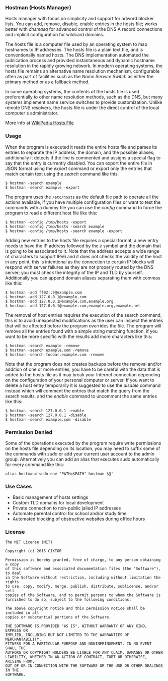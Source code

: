 ### Hostman (Hosts Manager)

Hosts manager with focus on simplicity and support for adword blocker lists. You can add, remove, disable, enable entries in the hosts file; works better with _dnsmasq_ for advanced control of the DNS A record connections and implicit configuration for wildcard domains.

The hosts file is a computer file used by an operating system to map hostnames to IP addresses. The hosts file is a plain text file, and is conventionally named hosts. The DNS implementation automated the publication process and provided instantaneous and dynamic hostname resolution in the rapidly growing network. In modern operating systems, the hosts file remains an alternative name resolution mechanism, configurable often as part of facilities such as the _Name Service Switch_ as either the primary method or as a fallback method.

In some operating systems, the contents of the hosts file is used preferentially to other name resolution methods, such as the DNS, but many systems implement name service switches to provide customization. Unlike remote DNS resolvers, the hosts file is under the direct control of the local computer's administrator.

More info at [WikiPedia Hosts File](https://en.wikipedia.org/wiki/Hosts_(file))

### Usage

When the program is executed it reads the entire hosts file and parses its entries to separate the IP address, the domain, and the possible aliases; additionally it detects if the line is commented and assigns a special flag to say that the entry is currently disabled. You can export the entire file in JSON format using the _export_ command or export only the entries that match certain text using the _search_ command like this:

```
$ hostman -search example
$ hostman -search example -export
```

The program uses the `/etc/hosts` as the default file path to operate all the actions available, if you have multiple configuration files or want to test the commands with a dummy file you can use the _config_ command to force the program to read a different host file like this:

```
$ hostman -config /tmp/hosts -export
$ hostman -config /tmp/hosts -search example
$ hostman -config /tmp/hosts -search example -export
```

Adding new entries to the hosts file requires a special format, a new entry needs to have the IP address followed by the `@` symbol and the domain that is going to be associated to it. Note that the address accepts a wide range of characters to support IPv6 and it does not checks the validity of the host in any point, this is intentional as the connection to certain IP blocks will respond with server failures as they are not properly routed by the DNS server; you must check the integrity of the IP and TLD by yourself. Additionally you can append domain aliases separating them with commas like this:

```
$ hostman -add ff02::5@example.com
$ hostman -add 127.0.0.1@example.com
$ hostman -add 127.0.0.1@example.com,example.org
$ hostman -add 127.0.0.1@example.com,example.org,example.net
```

The removal of host entries requires the execution of the search command, this is to avoid unexpected modifications as the user can inspect the entries that will be affected before the program overrides the file. The program will remove all the entries found with a simple string matching function, if you want to be more specific with the results add more characters like this:

```
$ hostman -search example -remove
$ hostman -search example.com -remove
$ hostman -search foobar.example.com -remove
```

Note that the program does not creates backups before the removal and/or addition of one or more entries, you have to be careful with the data that is added to the hosts file as it may break your Internet connection depending on the configuration of your personal computer or server. If you want to delete a host entry temporarily it is suggested to use the _disable_ command instead which will comment the entries that match the query from the search results, and the _enable_ command to uncomment the same entries like this:

```
$ hostman -search 127.0.0.1 -enable
$ hostman -search 127.0.0.1 -disable
$ hostman -search example.com -disable
```

### Permission Denied

Some of the operations executed by the program require write permissions on the hosts file depending on its location, you may need to suffix some of the commands with _sudo_ or add your current user account to the admin group. Alternatively you can add an alias that executes sudo automatically for every command like this:

```
alias hostman='sudo env "PATH=$PATH" hostman $@'
```

### Use Cases

- Basic management of hosts settings
- Custom TLD domains for local development
- Private connection to non-public jailed IP addresses
- Automate parental control for school and/or study time
- Automated blocking of obstructive websites during office hours

### License

```
The MIT License (MIT)

Copyright (c) 2015 CIXTOR

Permission is hereby granted, free of charge, to any person obtaining a copy
of this software and associated documentation files (the "Software"), to deal
in the Software without restriction, including without limitation the rights
to use, copy, modify, merge, publish, distribute, sublicense, and/or sell
copies of the Software, and to permit persons to whom the Software is
furnished to do so, subject to the following conditions:

The above copyright notice and this permission notice shall be included in all
copies or substantial portions of the Software.

THE SOFTWARE IS PROVIDED "AS IS", WITHOUT WARRANTY OF ANY KIND, EXPRESS OR
IMPLIED, INCLUDING BUT NOT LIMITED TO THE WARRANTIES OF MERCHANTABILITY,
FITNESS FOR A PARTICULAR PURPOSE AND NONINFRINGEMENT. IN NO EVENT SHALL THE
AUTHORS OR COPYRIGHT HOLDERS BE LIABLE FOR ANY CLAIM, DAMAGES OR OTHER
LIABILITY, WHETHER IN AN ACTION OF CONTRACT, TORT OR OTHERWISE, ARISING FROM,
OUT OF OR IN CONNECTION WITH THE SOFTWARE OR THE USE OR OTHER DEALINGS IN THE
SOFTWARE.
```
